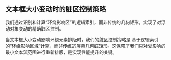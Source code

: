 ## 文本框大小变动时的脏区控制策略

我们通过识别和计算“环绕影响区”的逻辑索引，而非传统的几何矩形，实现了对浮动对象变动的精确脏区控制。

当文本框大小变动影响环绕元素排版时，我们的脏区控制策略是 基于逻辑索引的“环绕影响区域”计算，而非传统的屏幕几何脏矩形。这保障了我们只对受影响的最小文本流范围进行重新排版，是实现性能提升的关键。

